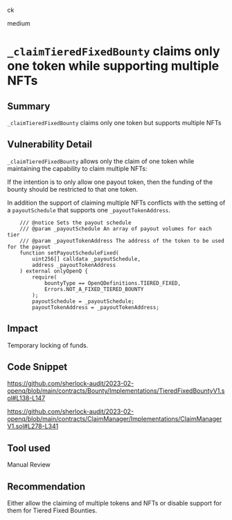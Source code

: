 ck

medium

# `_claimTieredFixedBounty` claims only one token while supporting multiple NFTs

## Summary

`_claimTieredFixedBounty` claims only one token but supports multiple NFTs

## Vulnerability Detail

`_claimTieredFixedBounty` allows only the claim of one token while maintaining the capability to claim multiple NFTs:

If the intention is to only allow one payout token, then the funding of the bounty should be restricted to that one token.

In addition the support of claiming multiple NFTs conflicts with the setting of a `payoutSchedule` that supports one `_payoutTokenAddress`.

```solidity
    /// @notice Sets the payout schedule
    /// @param _payoutSchedule An array of payout volumes for each tier
    /// @param _payoutTokenAddress The address of the token to be used for the payout
    function setPayoutScheduleFixed(
        uint256[] calldata _payoutSchedule,
        address _payoutTokenAddress
    ) external onlyOpenQ {
        require(
            bountyType == OpenQDefinitions.TIERED_FIXED,
            Errors.NOT_A_FIXED_TIERED_BOUNTY
        );
        payoutSchedule = _payoutSchedule;
        payoutTokenAddress = _payoutTokenAddress;
```

## Impact

Temporary locking of funds.

## Code Snippet

https://github.com/sherlock-audit/2023-02-openq/blob/main/contracts/Bounty/Implementations/TieredFixedBountyV1.sol#L138-L147

https://github.com/sherlock-audit/2023-02-openq/blob/main/contracts/ClaimManager/Implementations/ClaimManagerV1.sol#L278-L341

## Tool used

Manual Review

## Recommendation

Either allow the claiming of multiple tokens and NFTs or disable support for them for Tiered Fixed Bounties.